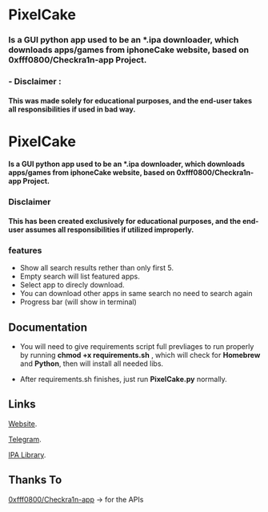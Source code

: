 
# PixelCake

### Is a GUI python app used to be an *.ipa downloader, which downloads apps/games from iphoneCake website, based on **0xfff0800**/Checkra1n-app Project.

### - Disclaimer : 
#### This was made solely for educational purposes, and the end-user takes all responsibilities if used in bad way.




# PixelCake

#### Is a GUI python app used to be an *.ipa downloader, which downloads apps/games from iphoneCake website, based on **0xfff0800**/Checkra1n-app Project.

### Disclaimer
#### This has been created exclusively for educational purposes, and the end-user assumes all responsibilities if utilized improperly.



### features
- Show all search results rether than only first 5.
- Empty search will list featured apps.
- Select app to direcly download.
- You can download other apps in same search no need to search again
- Progress bar (will show in terminal)



## Documentation

- You will need to give requirements script full prevliages to run properly by running **chmod +x requirements.sh** , which will check for **Homebrew** and **Python**, then will install all needed libs.

- After requirements.sh finishes, just run **PixelCake.py** normally.


## Links
[Website](https://t.me/dpixel).

[Telegram](https://t.me/xdanpixel).

[IPA Library](https://t.me/dpixel).

## Thanks To

[0xfff0800/Checkra1n-app](https://github.com/0xfff0800/Checkra1n-app) -> for the APIs
